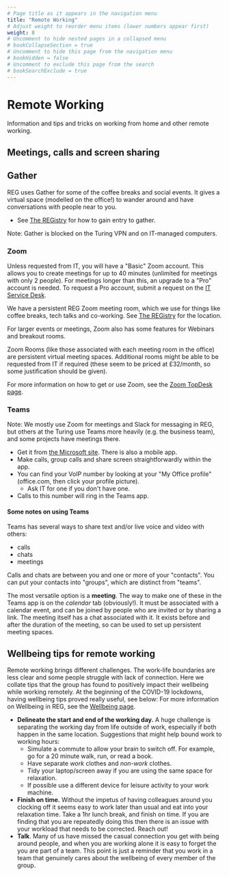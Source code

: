 ```yaml
---
# Page title as it appears in the navigation menu
title: "Remote Working"
# Adjust weight to reorder menu items (lower numbers appear first)
weight: 8	
# Uncomment to hide nested pages in a collapsed menu
# bookCollapseSection = true
# Uncomment to hide this page from the navigation menu
# bookHidden = false
# Uncomment to exclude this page from the search
# bookSearchExclude = true
---
```


# Remote Working

Information and tips and tricks on working from home and other remote working.

## Meetings, calls and screen sharing

## Gather

REG uses Gather for some of the coffee breaks and social events.
It gives a virtual space (modelled on the office!) to wander around and have conversations with people near to you.

- See [The REGistry](https://github.com/alan-turing-institute/research-engineering-group/wiki/The-REGistry#video-call-links) for how to gain entry to gather.

Note: Gather is blocked on the Turing VPN and on IT-managed computers.

### Zoom

Unless requested from IT, you will have a "Basic" Zoom account.
This allows you to create meetings for up to 40 minutes (unlimited for meetings with only 2 people).
For meetings longer than this, an upgrade to a "Pro" account is needed.
To request a Pro account, submit a request on the [IT Service Desk](https://servicedesk.turing.ac.uk/esc?id=sc_cat_item&table=sc_cat_item&sys_id=00d62ee31b65f510808eea01b24bcbbe).

We have a persistent REG Zoom meeting room, which we use for things like coffee breaks, tech talks and co-working.
See [The REGistry](https://github.com/alan-turing-institute/research-engineering-group/wiki/The-REGistry#video-call-links) for the location.

For larger events or meetings, Zoom also has some features for Webinars and breakout rooms.

Zoom Rooms (like those associated with each meeting room in the office) are persistent virtual meeting spaces.
Additional rooms might be able to be requested from IT if required (these seem to be priced at £32/month, so some justification should be given).

For more information on how to get or use Zoom, see the [Zoom TopDesk page](https://turingcomplete.topdesk.net/tas/public/ssp/content/detail/knowledgeitem?unid=e63d1edd1cdc4e8ab3ac3c4e75bb768f).

### Teams

Note: We mostly use Zoom for meetings and Slack for messaging in REG, but others at the Turing use Teams more heavily (e.g. the business team), and some projects have meetings there.

- Get it from [the Microsoft site](https://teams.microsoft.com/downloads).
  There is also a mobile app.
- Make calls, group calls and share screen straightforwardly within the app.
- You can find your VoIP number by looking at your "My Office profile" (office.com, then click your profile picture).
  - Ask IT for one if you don't have one.
- Calls to this number will ring in the Teams app.

#### Some notes on using Teams

Teams has several ways to share text and/or live voice and video with others:

- calls
- chats
- meetings

Calls and chats are between you and one or more of your "contacts".
You can put your contacts into "groups", which are distinct from "teams".

The most versatile option is a **meeting**.
The way to make one of these in the Teams app is on the *calendar* tab (obviously!).
It must be associated with a calendar event, and can be joined by people who are invited or by sharing a link.
The meeting itself has a chat associated with it.
It exists before and after the duration of the meeting, so can be used to set up persistent meeting spaces.

## Wellbeing tips for remote working

Remote working brings different challenges.
The work-life boundaries are less clear and some people struggle with lack of connection.
Here we collate tips that the group has found to positively impact their wellbeing while working remotely.
At the beginning of the COVID-19 lockdowns, having wellbeing tips proved really useful, see below:
For more information on Wellbeing in REG, see the [Wellbeing page](https://mathison.turing.ac.uk/page/2157?SearchId=380431).

- **Delineate the start and end of the working day.**
  A huge challenge is separating the working day from life outside of work, especially if both happen in the same location.
  Suggestions that might help bound work to working hours:
  - Simulate a commute to allow your brain to switch off.
    For example, go for a 20 minute walk, run, or read a book.
  - Have separate _work_ clothes and _non-work_ clothes.
  - Tidy your laptop/screen away if you are using the same space for relaxation.
  - If possible use a different device for leisure activity to your work machine.
- **Finish on time.**
  Without the impetus of having colleagues around you clocking off it seems easy to work later than usual and eat into your relaxation time.
  Take a 1hr lunch break, and finish on time.
  If you are finding that you are repeatedly doing this then there is an issue with your workload that needs to be corrected.
  Reach out!
- **Talk**.
  Many of us have missed the casual connection you get with being around people, and when you are working alone it is easy to forget the you are part of a team.
  This point is just a reminder that you work in a team that genuinely cares about the wellbeing of every member of the group.
